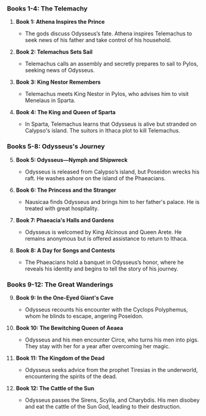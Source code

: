 
### **Books 1-4: The Telemachy**

1. **Book 1: Athena Inspires the Prince**  
   - The gods discuss Odysseus’s fate. Athena inspires Telemachus to seek news of his father and take control of his household.

2. **Book 2: Telemachus Sets Sail**  
   - Telemachus calls an assembly and secretly prepares to sail to Pylos, seeking news of Odysseus.

3. **Book 3: King Nestor Remembers**  
   - Telemachus meets King Nestor in Pylos, who advises him to visit Menelaus in Sparta.

4. **Book 4: The King and Queen of Sparta**  
   - In Sparta, Telemachus learns that Odysseus is alive but stranded on Calypso's island. The suitors in Ithaca plot to kill Telemachus.

### **Books 5-8: Odysseus's Journey**

5. **Book 5: Odysseus—Nymph and Shipwreck**  
   - Odysseus is released from Calypso’s island, but Poseidon wrecks his raft. He washes ashore on the island of the Phaeacians.

6. **Book 6: The Princess and the Stranger**  
   - Nausicaa finds Odysseus and brings him to her father's palace. He is treated with great hospitality.

7. **Book 7: Phaeacia's Halls and Gardens**  
   - Odysseus is welcomed by King Alcinous and Queen Arete. He remains anonymous but is offered assistance to return to Ithaca.

8. **Book 8: A Day for Songs and Contests**  
   - The Phaeacians hold a banquet in Odysseus’s honor, where he reveals his identity and begins to tell the story of his journey.

### **Books 9-12: The Great Wanderings**

9. **Book 9: In the One-Eyed Giant's Cave**  
   - Odysseus recounts his encounter with the Cyclops Polyphemus, whom he blinds to escape, angering Poseidon.

10. **Book 10: The Bewitching Queen of Aeaea**  
    - Odysseus and his men encounter Circe, who turns his men into pigs. They stay with her for a year after overcoming her magic.

11. **Book 11: The Kingdom of the Dead**  
    - Odysseus seeks advice from the prophet Tiresias in the underworld, encountering the spirits of the dead.

12. **Book 12: The Cattle of the Sun**  
    - Odysseus passes the Sirens, Scylla, and Charybdis. His men disobey and eat the cattle of the Sun God, leading to their destruction.
